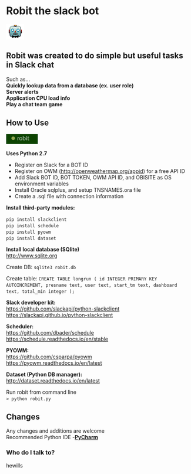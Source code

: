 # Robit the slack bot #   
![Robit](robit.gif)
   
## Robit was created to do simple but useful tasks in Slack chat ##   
Such as...   
**Quickly lookup data from a database (ex. user role)**     
**Server alerts**   
**Application CPU load info**   
**Play a chat team game**   
   

## How to Use ##
![robit](robit.png)
   
**Uses Python 2.7**  

* Register on Slack for a BOT ID  
* Register on OWM (http://openweathermap.org/appid) for a free API ID  
* Add Slack BOT ID, BOT TOKEN, OWM API ID, and OBISITE as OS environment variables
* Install Oracle sqlplus, and setup TNSNAMES.ora file
* Create a .sql file with connection information

**Install third-party modules:**  
 
 `pip install slackclient`  
 `pip install schedule`  
 `pip install pyowm`   
 `pip install dataset`
 
**Install local database (SQlite)**  
http://www.sqlite.org

Create DB: `sqlite3 robit.db`  

Create table: `CREATE TABLE longrun ( id INTEGER PRIMARY KEY AUTOINCREMENT, presname text, user text, start_tm text, dashboard text, total_min integer );`  

**Slack developer kit:**  
https://github.com/slackapi/python-slackclient  
https://slackapi.github.io/python-slackclient

**Scheduler:**  
https://github.com/dbader/schedule  
https://schedule.readthedocs.io/en/stable

**PYOWM:**  
https://github.com/csparpa/pyowm  
https://pyowm.readthedocs.io/en/latest

**Dataset (Python DB manager):**  
http://dataset.readthedocs.io/en/latest


Run robit from command line  
`> python robit.py`

## Changes ##
Any changes and additions are welcome  
Recommended Python IDE -[**PyCharm**](https://www.jetbrains.com/pycharm/)

### Who do I talk to? ###

hewills
